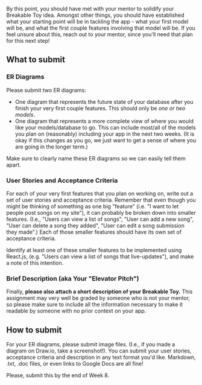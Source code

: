 By this point, you should have met with your mentor to solidify your Breakable Toy idea. Amongst other things, you should have established what your starting point will be in tackling the app - what your first model will be, and what the first couple features involving that model will be. If you feel unsure about this, reach out to your mentor, since you'll need that plan for this next step!

## What to submit

### ER Diagrams

Please submit two ER diagrams:

- One diagram that represents the future state of your database after you finish your very first couple features. This should only be *one or two models*.
- One diagram that represents a more complete view of where you would like your models/database to go. This can include most/all of the models you plan on (reasonably) including your app in the next two weeks. (It is okay if this changes as you go, we just want to get a sense of where you are going in the longer term.)

Make sure to clearly name these ER diagrams so we can easily tell them apart.

### User Stories and Acceptance Criteria

For each of your very first features that you plan on working on, write out a set of user stories and acceptance criteria. Remember that even though you might be thinking of something as one big "feature" (i.e. "I want to let people post songs on my site"), it can probably be broken down into smaller features. (I.e., "Users can view a list of songs", "User can add a new song", "User can delete a song they added", "User can edit a song submission they made".) Each of those smaller features should have its own set of acceptance criteria.

Identify at least one of these smaller features to be implemented using React.js, (e.g. "Users can view a list of songs that live-updates"), and make a note of this intention.

### Brief Description (aka Your "Elevator Pitch")


Finally, **please also attach a short description of your Breakable Toy.** This assignment may very well be graded by someone who is not your mentor, so please make sure to include all the information necessary to make it readable by someone with no prior context on your app.

## How to submit

For your ER diagrams, please submit image files. (I.e., if you made a diagram on Draw.io, take a screenshot!). You can submit your user stories, acceptance criteria and description in any text format you'd like. Markdown, .txt, .doc files, or even links to Google Docs are all fine!

Please, submit this by the end of Week 8.
